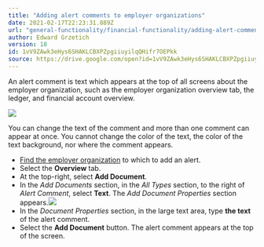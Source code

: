 ```yaml
---
title: "Adding alert comments to employer organizations"
date: 2021-02-17T22:23:31.889Z
url: "general-functionality/financial-functionality/adding-alert-comments-to-employer-organizations.html"
author: Edward Grzetich
version: 18
id: 1vV9ZAwk3eHys6SHAKLCBXPZpgiiuyilqQHifr7OEPkk
source: https://drive.google.com/open?id=1vV9ZAwk3eHys6SHAKLCBXPZpgiiuyilqQHifr7OEPkk
---
```

An alert comment is text which appears at the top of all screens about the employer organization, such as the employer organization overview tab, the ledger, and financial account overview.

![](../../external_files/91fb127b8eddf59ddd30369f1e717c7f.png)

You can change the text of the comment and more than one comment can appear at once. You cannot change the color of the text, the color of the text background, nor where the comment appears.

* [Find the employer organization](finding-employer-organizations.html) to which to add an alert.
* Select the <strong>Overview</strong> tab.
* At the top-right, select <strong>Add Document</strong>.
* In the <em>Add Documents</em> section, in the <em>All Types</em> section, to the right of <em>Alert Comment</em>, select <strong>Text</strong>. The <em>Add Document Properties</em> section appears.![](../../external_files/405e714ebe591db9862633491a7223aa.png)
* In the <em>Document Properties</em> section, in the large text area, type <strong>the text</strong> of the alert comment.
* Select the <strong>Add Document</strong> button. The alert comment appears at the top of the screen.



